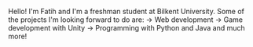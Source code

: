 Hello! I'm Fatih and I'm a freshman student at Bilkent University. 
Some of the projects I'm looking forward to do are:
-> Web development
-> Game development with Unity
-> Programming with Python and Java
and much more!
